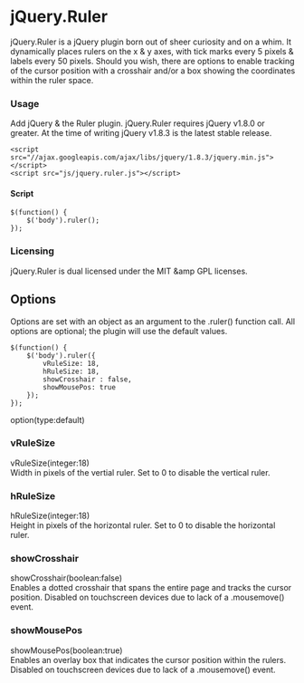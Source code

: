 jQuery.Ruler
============

jQuery.Ruler is a jQuery plugin born out of sheer curiosity and on a whim. 
It dynamically places rulers on the x & y axes, with tick marks every 5 pixels & labels every 50 pixels. 
Should you wish, there are options to enable tracking of the cursor position with a crosshair and/or a box showing the coordinates within the ruler space.

### Usage

Add jQuery & the Ruler plugin. 
jQuery.Ruler requires jQuery v1.8.0 or greater. 
At the time of writing jQuery v1.8.3 is the latest stable release.

    <script src="//ajax.googleapis.com/ajax/libs/jquery/1.8.3/jquery.min.js"></script>
    <script src="js/jquery.ruler.js"></script>
	
#### Script

    $(function() {
        $('body').ruler();    
    });
	
### Licensing

jQuery.Ruler is dual licensed under the MIT &amp GPL licenses.

Options
-------

Options are set with an object as an argument to the .ruler() function call. All options are optional; the plugin will use the default values.

    $(function() {
        $('body').ruler({
            vRuleSize: 18,
            hRuleSize: 18,
            showCrosshair : false,
            showMousePos: true
        });    
    });
		
option(type:default)
	
### vRuleSize

vRuleSize(integer:18)  
Width in pixels of the vertial ruler. Set to 0 to disable the vertical ruler.

### hRuleSize

hRuleSize(integer:18)  
Height in pixels of the horizontal ruler. Set to 0 to disable the horizontal ruler.

### showCrosshair

showCrosshair(boolean:false)  
Enables a dotted crosshair that spans the entire page and tracks the cursor position. Disabled on touchscreen devices due to lack of a .mousemove() event.

### showMousePos

showMousePos(boolean:true)  
Enables an overlay box that indicates the cursor position within the rulers. Disabled on touchscreen devices due to lack of a .mousemove() event.
